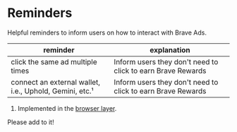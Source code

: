 # Reminders

Helpful reminders to inform users on how to interact with Brave Ads.

| reminder  | explanation  |
|---|---|
| click the same ad multiple times  | Inform users they don't need to click to earn Brave Rewards  |
| connect an external wallet, i.e., Uphold, Gemini, etc.¹  | Inform users they don't need to click to earn Brave Rewards  |

1. Implemented in the [browser layer](../../../../browser/).

Please add to it!
